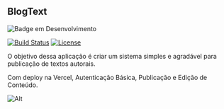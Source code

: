 ## BlogText

![Badge em Desenvolvimento](http://img.shields.io/static/v1?label=STATUS&message=EM%20DESENVOLVIMENTO&color=BLUE&style=for-the-badge)

<p align="left">
<a href="https://github.com/laravel/framework/actions"><img src="https://github.com/laravel/framework/workflows/tests/badge.svg" alt="Build Status"></a>
<!-- <a href="https://packagist.org/packages/laravel/framework"><img src="https://img.shields.io/packagist/dt/laravel/framework" alt="Total Downloads"></a>
<a href="https://packagist.org/packages/laravel/framework"><img src="https://img.shields.io/packagist/v/laravel/framework" alt="Latest Stable Version"></a> -->
<a href="https://packagist.org/packages/laravel/framework"><img src="https://img.shields.io/packagist/l/laravel/framework" alt="License"></a>
</p>

<p> O objetivo dessa aplicação é criar um sistema simples e agradável para publicação de textos autorais. </p>
<p> Com deploy na Vercel, Autenticação Básica, Publicação e Edição de Conteúdo. </p>

![Alt](https://repobeats.axiom.co/api/embed/1dba7d049586d99c506c2abfe68b457b9a2b794a.svg 'Repobeats analytics image')

